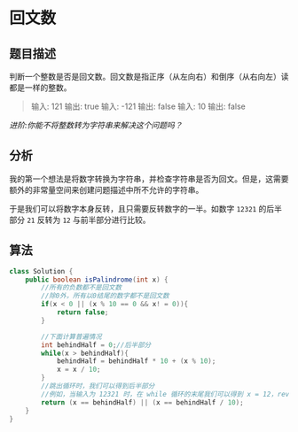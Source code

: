 # 回文数

## 题目描述

判断一个整数是否是回文数。回文数是指正序（从左向右）和倒序（从右向左）读都是一样的整数。

>输入: 121 输出: true
>输入: -121 输出: false
>输入: 10 输出: false

*进阶:你能不将整数转为字符串来解决这个问题吗？*

## 分析

我的第一个想法是将数字转换为字符串，并检查字符串是否为回文。但是，这需要额外的非常量空间来创建问题描述中所不允许的字符串。

于是我们可以将数字本身反转，且只需要反转数字的一半。如数字 `12321` 的后半部分 `21` 反转为 `12` 与前半部分进行比较。

## 算法 

```java
class Solution {
    public boolean isPalindrome(int x) {
        //所有的负数都不是回文数
        //除0外，所有以0结尾的数字都不是回文数
        if(x < 0 || (x % 10 == 0 && x! = 0)){
            return false;
        }

        //下面计算普遍情况
        int behindHalf = 0;//后半部分
        while(x > behindHalf){
            behindHalf = behindHalf * 10 + (x % 10);
            x = x / 10;
        }
        //跳出循环时，我们可以得到后半部分
        //例如，当输入为 12321 时，在 while 循环的末尾我们可以得到 x = 12，revertedNumber = 123
        return (x == behindHalf) || (x == behindHalf / 10);
    }
}
```
